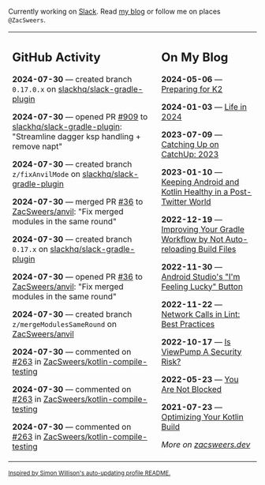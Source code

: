 Currently working on [Slack](https://slack.com/). Read [my blog](https://zacsweers.dev/) or follow me on places `@ZacSweers`.

<table><tr><td valign="top" width="60%">

## GitHub Activity
<!-- githubActivity starts -->
**2024-07-30** — created branch `0.17.0.x` on [slackhq/slack-gradle-plugin](https://github.com/slackhq/slack-gradle-plugin)

**2024-07-30** — opened PR [#909](https://github.com/slackhq/slack-gradle-plugin/pull/909) to [slackhq/slack-gradle-plugin](https://github.com/slackhq/slack-gradle-plugin): "Streamline dagger ksp handling + remove napt"

**2024-07-30** — created branch `z/fixAnvilMode` on [slackhq/slack-gradle-plugin](https://github.com/slackhq/slack-gradle-plugin)

**2024-07-30** — merged PR [#36](https://github.com/ZacSweers/anvil/pull/36) to [ZacSweers/anvil](https://github.com/ZacSweers/anvil): "Fix merged modules in the same round"

**2024-07-30** — created branch `0.17.x` on [slackhq/slack-gradle-plugin](https://github.com/slackhq/slack-gradle-plugin)

**2024-07-30** — opened PR [#36](https://github.com/ZacSweers/anvil/pull/36) to [ZacSweers/anvil](https://github.com/ZacSweers/anvil): "Fix merged modules in the same round"

**2024-07-30** — created branch `z/mergeModulesSameRound` on [ZacSweers/anvil](https://github.com/ZacSweers/anvil)

**2024-07-30** — commented on [#263](https://github.com/ZacSweers/kotlin-compile-testing/pull/263#issuecomment-2258583612) in [ZacSweers/kotlin-compile-testing](https://github.com/ZacSweers/kotlin-compile-testing)

**2024-07-30** — commented on [#263](https://github.com/ZacSweers/kotlin-compile-testing/pull/263#issuecomment-2258553685) in [ZacSweers/kotlin-compile-testing](https://github.com/ZacSweers/kotlin-compile-testing)

**2024-07-30** — commented on [#263](https://github.com/ZacSweers/kotlin-compile-testing/pull/263#issuecomment-2258400804) in [ZacSweers/kotlin-compile-testing](https://github.com/ZacSweers/kotlin-compile-testing)
<!-- githubActivity ends -->
</td><td valign="top" width="40%">

## On My Blog
<!-- blog starts -->
**2024-05-06** — [Preparing for K2](https://www.zacsweers.dev/preparing-for-k2/)

**2024-01-03** — [Life in 2024](https://www.zacsweers.dev/life-in-2024/)

**2023-07-09** — [Catching Up on CatchUp: 2023](https://www.zacsweers.dev/catching-up-on-catchup-2023/)

**2023-01-10** — [Keeping Android and Kotlin Healthy in a Post-Twitter World](https://www.zacsweers.dev/keeping-android-healthy/)

**2022-12-19** — [Improving Your Gradle Workflow by Not Auto-reloading Build Files](https://www.zacsweers.dev/improving-your-workflow-by-not-auto-reloading-build-files/)

**2022-11-30** — [Android Studio's "I'm Feeling Lucky" Button](https://www.zacsweers.dev/android-studios-im-feeling-lucky-button/)

**2022-11-22** — [Network Calls in Lint: Best Practices](https://www.zacsweers.dev/network-calls-in-lint-best-practices/)

**2022-10-17** — [Is ViewPump A Security Risk?](https://www.zacsweers.dev/is-viewpump-a-security-risk/)

**2022-05-23** — [You Are Not Blocked](https://www.zacsweers.dev/you-are-not-blocked/)

**2021-07-23** — [Optimizing Your Kotlin Build](https://www.zacsweers.dev/optimizing-your-kotlin-build/)
<!-- blog ends -->
_More on [zacsweers.dev](https://zacsweers.dev/)_
</td></tr></table>

<sub><a href="https://simonwillison.net/2020/Jul/10/self-updating-profile-readme/">Inspired by Simon Willison's auto-updating profile README.</a></sub>